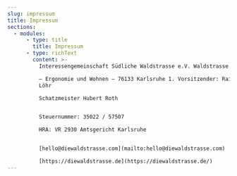 ```yaml
---
slug: impressum
title: Impressum
sections:
  - modules:
      - type: title
        title: Impressum
      - type: richText
        content: >-
          Interessengemeinschaft Südliche Waldstrasse e.V. Waldstrasse 44  

          – Ergonomie und Wohnen – 76133 Karlsruhe 1. Vorsitzender: Raimund
          Löhr  

          Schatzmeister Hubert Roth


          Steuernummer: 35022 / 57507  

          HRA: VR 2930 Amtsgericht Karlsruhe


          [hello@diewaldstrasse.com](mailto:hello@diewaldstrasse.com)  

          [https://diewaldstrasse.de](https://diewaldstrasse.de/)
---
```

